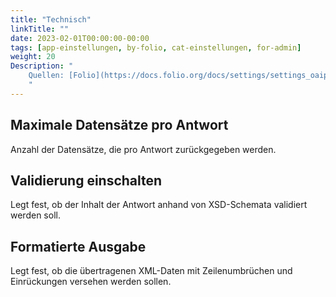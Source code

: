 ```yaml
---
title: "Technisch"
linkTitle: ""
date: 2023-02-01T00:00:00-00:00
tags: [app-einstellungen, by-folio, cat-einstellungen, for-admin]
weight: 20
Description: "
    Quellen: [Folio](https://docs.folio.org/docs/settings/settings_oaipmh/settings_oaipmh/#settings--oai-pmh--technical) <!-- & [GBV](https://info.gebev.de/display/FOLIOGBVEXTERN/Einstellungen+(OAI-PMH):+Technisch) -->
    "
---
```


## Maximale Datensätze pro Antwort

Anzahl der Datensätze, die pro Antwort zurückgegeben werden.

## Validierung einschalten

Legt fest, ob der Inhalt der Antwort anhand von XSD-Schemata validiert werden soll.

## Formatierte Ausgabe

Legt fest, ob die übertragenen XML-Daten mit Zeilenumbrüchen und Einrückungen versehen werden sollen.
